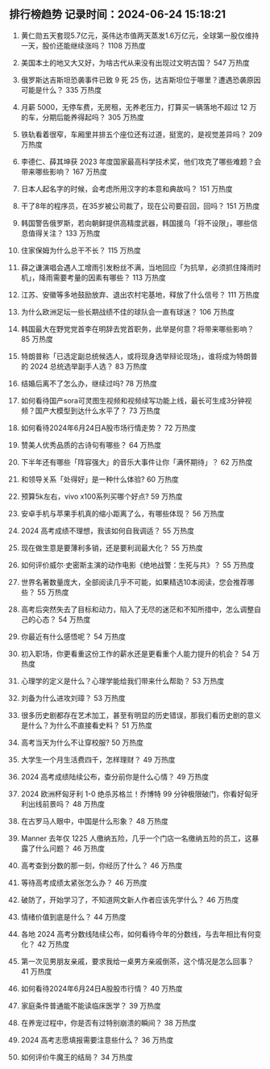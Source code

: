 
## 排行榜趋势 记录时间：2024-06-24 15:18:21
  
  1. 黄仁勋五天套现5.7亿元，英伟达市值两天蒸发1.6万亿元，全球第一股仅维持一天，股价还能继续涨吗？ 1108 万热度
    
  2. 美国本土的地又大又好，为啥古代从来没有出现过文明古国？ 547 万热度
    
  3. 俄罗斯达吉斯坦恐袭事件已致 9 死 25 伤，达吉斯坦位于哪里？遭遇恐袭原因可能是什么？ 335 万热度
    
  4. 月薪 5000，无停车费，无房租，无养老压力，打算买一辆落地不超过 12 万的车，分期后能养得起吗？ 305 万热度
    
  5. 铁轨看着很窄，车厢里并排五个座位还有过道，挺宽的，是视觉差异吗？ 209 万热度
    
  6. 李德仁、薛其坤获 2023 年度国家最高科学技术奖，他们攻克了哪些难题？会带来哪些影响？ 167 万热度
    
  7. 日本人起名字的时候，会考虑所用汉字的本意和典故吗？ 151 万热度
    
  8. 干了8年的程序员，在35岁被公司裁了，现在公司要召回，回吗？ 151 万热度
    
  9. 韩国警告俄罗斯，若向朝鲜提供高精度武器，韩国援乌「将不设限」，哪些信息值得关注？ 133 万热度
    
  10. 住家保姆为什么总干不长？ 115 万热度
    
  11. 薛之谦演唱会遇人工增雨引发粉丝不满，当地回应「为抗旱，必须抓住降雨时机」，降雨需要考量的因素有哪些？ 113 万热度
    
  12. 江苏、安徽等多地鼓励放弃、退出农村宅基地，释放了什么信号？ 111 万热度
    
  13. 为什么欧洲足坛一些长期战绩不佳的球队会一直有球迷？ 106 万热度
    
  14. 韩国最大在野党党首李在明辞去党首职务，此举是何意？将带来哪些影响？ 85 万热度
    
  15. 特朗普称「已选定副总统候选人，或将现身选举辩论现场」，谁将成为特朗普的 2024 总统选举副手人选？ 83 万热度
    
  16. 结婚后离不了怎么办，继续过吗? 78 万热度
    
  17. 如何看待国产sora可灵图生视频和视频续写功能上线，最长可生成3分钟视频？国产大模型到达什么水平了？ 73 万热度
    
  18. 如何看待2024年6月24日A股市场行情走势？ 72 万热度
    
  19. 赞美人优秀品质的古诗句有哪些？ 64 万热度
    
  20. 下半年还有哪些「阵容强大」的音乐大事件让你「满怀期待」？ 62 万热度
    
  21. 和领导关系「处得好」是一种什么体验? 60 万热度
    
  22. 预算5k左右，vivo x100系列买哪个好点? 59 万热度
    
  23. 安卓手机与苹果手机真的缩小距离了么，有哪些体现？ 56 万热度
    
  24. 2024 高考成绩不理想，我该如何自我调适？ 55 万热度
    
  25. 现在做生意是要薄利多销，还是要利润最大化？ 55 万热度
    
  26. 如何评价威尔·史密斯主演的动作电影《绝地战警：生死与共》？ 55 万热度
    
  27. 世界名著数量庞大，全部阅读几乎不可能，如果精选10本阅读，您会推荐哪些？ 55 万热度
    
  28. 高考后突然失去了目标和动力，陷入了无尽的迷茫和不知所措中，怎么调整自己的心态？ 54 万热度
    
  29. 你最近有什么感悟呢？ 54 万热度
    
  30. 初入职场，你更看重这份工作的薪水还是更看重个人能力提升的机会？ 54 万热度
    
  31. 心理学的定义是什么？心理学能给我们带来什么帮助？ 53 万热度
    
  32. 刘备为什么进攻刘璋？ 53 万热度
    
  33. 很多历史剧都存在艺术加工，甚至有明显的历史错误，那我们看历史剧的意义是什么？为什么不直接看史料？ 51 万热度
    
  34. 高考当天为什么不让穿校服? 50 万热度
    
  35. 大学生一个月生活费四千，怎样理财？ 49 万热度
    
  36. 2024 高考成绩陆续公布，查分前你是什么心情？ 49 万热度
    
  37. 2024 欧洲杯匈牙利 1-0 绝杀苏格兰！乔博特 99 分钟极限破门，你看好匈牙利出线前景吗？ 48 万热度
    
  38. 在古罗马人眼中，中国是什么形象？ 48 万热度
    
  39. Manner 去年仅 1225 人缴纳五险，几乎一个门店一名缴纳五险的员工，这暴露了什么问题？ 46 万热度
    
  40. 高考查到分数的那一刻，你经历了什么？ 46 万热度
    
  41. 等待高考成绩太紧张怎么办？ 46 万热度
    
  42. 破防了，开始学习了，不知道网文新人作者应该先学什么？ 46 万热度
    
  43. 情绪价值到底是什么？ 44 万热度
    
  44. 各地 2024 高考分数线陆续公布，如何看待今年的分数线，与去年相比有何变化？ 42 万热度
    
  45. 第一次见男朋友亲戚，要求我给一桌男方亲戚倒茶，这个情况是怎么回事？ 41 万热度
    
  46. 如何看待2024年6月24日A股股市行情？ 40 万热度
    
  47. 家庭条件普通能不能读临床医学？ 39 万热度
    
  48. 在养宠过程中，你是否有过特别崩溃的瞬间？ 38 万热度
    
  49. 2024 高考志愿填报需要注意些什么？ 36 万热度
    
  50. 如何评价牛魔王的结局？ 34 万热度
    